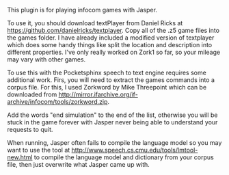 This plugin is for playing infocom games with Jasper.

To use it, you should download textPlayer from Daniel Ricks at https://github.com/danielricks/textplayer. Copy all of the .z5 game
files into the games folder. I have already included a modified version of textplayer which does some handy things like split the
location and description into different properties. I've only really worked on Zork1 so far, so your mileage may vary with other
games.

To use this with the Pocketsphinx speech to text engine requires some additional work. Firs, you will need to extract the games 
commands into a corpus file. For this, I used Zorkword by Mike Threepoint which can be downloaded from 
http://mirror.ifarchive.org/if-archive/infocom/tools/zorkword.zip.

Add the words "end simulation" to the end of the list, otherwise you will be stuck in the game forever with Jasper never being
able to understand your requests to quit.

When running, Jasper often fails to compile the language model so you may want to use the tool at 
http://www.speech.cs.cmu.edu/tools/lmtool-new.html to compile the language model and dictionary from your corpus file, then
just overwrite what Jasper came up with.
